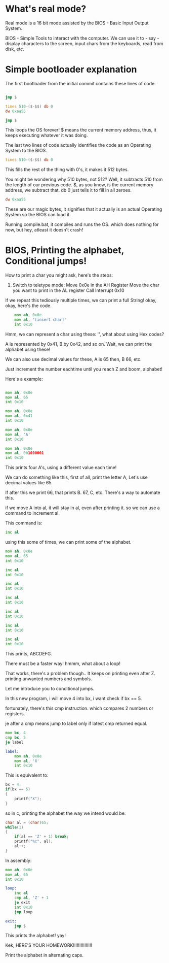 # What's real mode?
Real mode is a 16 bit mode assisted by the BIOS - Basic Input Output System.

BIOS - Simple Tools to interact with the computer. We can use it to - say - display characters to the screen, 
input chars from the keyboards, read from disk, etc.

# Simple bootloader explanation
The first bootloader from the initial commit contains these lines of code:
```asm

jmp $

times 510-($-$$) db 0
dw 0xaa55
```

```asm
jmp $
```

This loops the OS forever! $ means the current memory address, thus, it keeps executing whatever it was doing.

The last two lines of code actually identifies the code as an Operating System to the BIOS.

```asm
times 510-($-$$) db 0
```
This fills the rest of the thing with 0's, it makes it 512 bytes.

You might be wondering why 510 bytes, not 512? Well, it subtracts 510 from the length of our previous code. $, as you know, is the current memory address, we subtract that. db 0 just tells it to fill in all zeroes.

```asm
dw 0xaa55
```

These are our magic bytes, it signifies that it actually is an actual Operating System so the BIOS can load it.

Running compile.bat, it compiles and runs the OS. which does nothing for now, but hey, atleast it doesn't crash!

# BIOS, Printing the alphabet, Conditional jumps!
How to print a char you might ask, here's the steps:
1) Switch to teletype mode:
        Move 0x0e in the AH Register
        Move the char you want to print in the AL register
        Call Interrupt 0x10

If we repeat this tediously multiple times, we can print a full String! okay, okay, here's the code.

```asm
    mov ah, 0x0e
    mov al, '[insert char]'
    int 0x10
```

Hmm, we can represent a char using these: '', what about using Hex codes?

A is represented by 0x41, B by 0x42, and so on. Wait, we can print the alphabet using these!

We can also use decimal values for these, A is 65 then, B 66, etc.

Just increment the number eachtime until you reach Z and boom, alphabet!

Here's a example:

```asm

mov ah, 0x0e
mov al, 65
int 0x10

mov ah, 0x0e
mov al, 0x41
int 0x10

mov ah, 0x0e
mov al, 'A'
int 0x10

mov ah, 0x0e
mov al, 0b1000001
int 0x10

```

This prints four A's, using a different value each time!

We can do something like this, first of all, print the letter A, Let's use decimal values like 65.

If after this we print 66, that prints B. 67, C, etc. There's a way to automate this.

if we move A into al, it will stay in al, even after printing it. so we can use a command to increment al.

This command is:

```asm
inc al
```

using this some of times, we can print some of the alphabet.

```asm
mov ah, 0x0e
mov al, 65
int 0x10

inc al
int 0x10

inc al
int 0x10

inc al
int 0x10

inc al
int 0x10

inc al
int 0x10

inc al
int 0x10
```

This prints, ABCDEFG.

There must be a faster way! hmmm, what about a loop!

That works, there's a problem though.. It keeps on printing even after Z. printing unwanted numbers and symbols.

Let me introduce you to conditional jumps.

In this new program, i will move 4 into bx, i want check if bx == 5.

fortunately, there's this cmp instruction. which compares 2 numbers or registers.

je after a cmp means jump to label only if latest cmp returned equal.

```asm
mov bx, 4
cmp bx, 5
je label

label:
    mov ah, 0x0e
    mov al, 'X'
    int 0x10

```

This is equivalent to:
```c
bx = 4;
if(bx == 5)
{
    printf("X");
}
```

so in c, printing the alphabet the way we intend would be:

```c
char al = (char)65;
while(1)
{
    if(al == 'Z' + 1) break;
    printf("%c", al);
    al++;
}
```

In assembly:

```asm
mov ah, 0x0e
mov al, 65
int 0x10

loop:
    inc al
    cmp al, 'Z' + 1
    je exit
    int 0x10
    jmp loop

exit:
    jmp $
```
This prints the alphabet! yay!

Kek, HERE'S YOUR HOMEWORK!!!!!!!!!!!!!!!

Print the alphabet in alternating caps.
